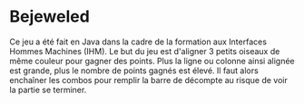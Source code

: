 # Bejeweled

Ce jeu a été fait en Java dans la cadre de la formation aux Interfaces Hommes Machines (IHM).
Le but du jeu est d'aligner 3 petits oiseaux de même couleur pour gagner des points. Plus la ligne ou colonne ainsi alignée est grande, plus le nombre de points gagnés est élevé. Il faut alors enchaîner les combos pour remplir la barre de décompte au risque de voir la partie se terminer.
